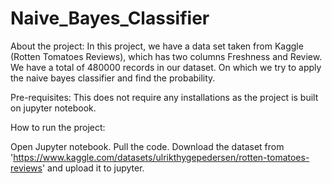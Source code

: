 # Naive_Bayes_Classifier

About the project: In this project, we have a data set taken from Kaggle (Rotten Tomatoes Reviews),
 which has two columns Freshness and Review. We have a total of 480000 records in our dataset. On which we try to apply the naive bayes classifier and find the probability.

Pre-requisites: This does not require any installations as the project is built on jupyter notebook. 


How to run the project:

Open Jupyter notebook.
Pull the code.
Download the dataset from 'https://www.kaggle.com/datasets/ulrikthygepedersen/rotten-tomatoes-reviews' and upload it to jupyter.
